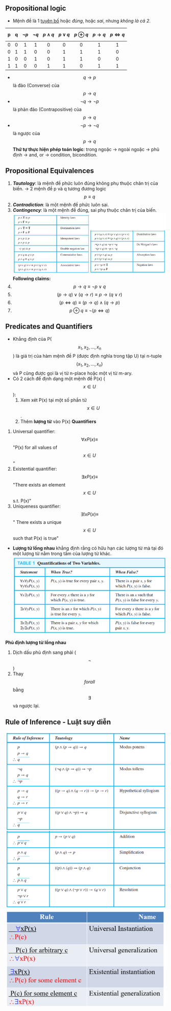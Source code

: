 ## Propositional logic
- Mệnh đề là 1 <u>tuyên bố</u> hoặc *đúng*, hoặc *sai*, nhưng *không là cả 2*.

|  p|  q|$$\neg p$$|$$\neg q$$|$$p\land q$$|$$p\lor q$$|$$p\oplus q$$|$$p\rightarrow q$$|$$p\iff q$$|
|:-:|:-:|:--------:|:--------:|:----------:|:---------:|:----------:|:-----------------:|:---------:|
|0|0|1|1|0|0|0|1|1|
|0|1|1|0|0|1|1|1|0|
|1|0|0|1|0|1|1|0|0|
|1|1|0|0|1|1|0|1|1|

- $$q\rightarrow p$$ là đảo (Converse) của $$p\rightarrow q$$
- $$\neg q\rightarrow \neg p$$ là phản đảo (Contrapositive) của $$p\rightarrow q$$
- $$\neg p\rightarrow \neg q$$ là ngược của $$p\rightarrow q$$
**Thứ tự thực hiện phép toán logic**: trong ngoặc -> ngoài ngoặc -> phủ định -> and, or -> condition, bicondition.
## Propositional Equivalences
1. ***Tautology***: là mệnh đề phức luôn đúng không phụ thuộc chân trị của biến. -> 2 mệnh đề p và q tương đương logic $$p\equiv q$$
2. ***Contradiction***: là một mệnh đề phức luôn sai.
3. ***Contingency***: là một mệnh đề đúng, sai phụ thuộc chân trị của biến.
![Some logical equivalences](<Pictures_Source/Screenshot 2024-11-13 224747.png>)
**Following claims:**
1. $$p\rightarrow q\equiv\neg p\lor q$$
2. $$(p\rightarrow q)\lor(q\rightarrow r)\equiv p\rightarrow(q\lor r)$$
3. $$(p\iff q)\equiv(p\rightarrow q)\land(q\rightarrow p)$$
4. $$p\oplus q\equiv\neg(p\iff q)$$
## Predicates and Quantifiers
- Khẳng định của P($$x_1, x_2,..., x_n$$) là giá trị của hàm mệnh đề P (được định nghĩa trong tập U) tại n-tuple $$(x_1, x_2,..., x_n)$$ và P cũng được gọi là vị từ n-place hoặc một vị từ m-ary.
- Có 2 cách để định dạng một mệnh đề P(x) ($$x\in U$$):
  1. Xem xét P(x) tại một số phần tử $$x\in U$$.
  2. Thêm **lượng từ** vào P(x)
**Quantifiers**
1. Universal quantifier: $$\forall xP(x)\equiv$$ "P(x) for all values of $$x\in U$$"
2. Existential quantifier: $$\exists xP(x)\equiv$$ "There exists an element $$x\in U$$ s.t. P(x)"
3. Uniqueness quantifier: $$\exists!xP(x)\equiv$$ " There exists a unique $$x\in U$$ such that P(x) is true"
- **Lượng từ lồng nhau** khẳng định rằng có hữu hạn các lượng từ mà tại đó một lượng từ nằm trong tầm của lượng từ khác.
![The order of quantifiers](<Pictures_Source/Screenshot 2024-11-13 234525.png>)

**Phủ định lượng từ lồng nhau**
  1. Dịch dấu phủ định sang phải ($$\neg$$)
  2. Thay $$forall$$ bằng $$\exists$$ và ngược lại.
## Rule of Inference - Luật suy diễn
![alt text](<Pictures_Source/Screenshot 2024-11-13 235232.png>)
![alt text](<Pictures_Source/Screenshot 2024-11-13 235623.png>)
